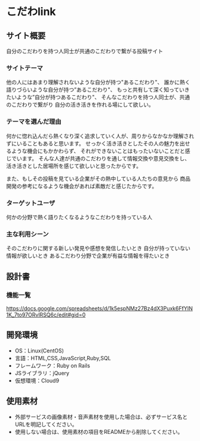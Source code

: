 # こだわlink

## サイト概要
自分のこだわりを持つ人同士が共通のこだわりで繋がる投稿サイト

### サイトテーマ
 他の人にはあまり理解されないような自分が持つ"あるこだわり"、
 誰かに熱く語りづらいような自分が持つ”あるこだわり"、
 もっと共有して深く知っていきたいような”自分が持つあるこだわり"、
 そんなこだわりを持つ人同士が、共通のこだわりで繋がり
 自分の活き活きを作れる場にして欲しい。
 

### テーマを選んだ理由
何かに惚れ込んだら熱くなり深く追求していく人が、周りからなかなか理解されずにいることもあると思います。
せっかく活き活きとしたその人の魅力を出せるような機会にもかかわらず、
それができないことはもったいないことだと感じでいます。
そんな人達が共通のこだわりを通して情報交換や意見交換をし、
活き活きとした居場所を感じて欲しいと思ったからです。

また、もしその投稿を見ている企業がその熱中している人たちの意見から
商品開発の参考になるような機会があれば素敵だと感じたからです。

### ターゲットユーザ
何かの分野で熱く語りたくなるようなこだわりを持っている人

### 主な利用シーン
そのこだわりに関する新しい発見や感想を発信したいとき
自分が持っていない情報が欲しいとき
あるこだわり分野で企業が有益な情報を得たいとき


## 設計書

### 機能一覧
https://docs.google.com/spreadsheets/d/1k5espNMz27Bz4dX3Puxk6FfYIN1K_7to97ORvlRSQ6c/edit#gid=0

## 開発環境
- OS：Linux(CentOS)
- 言語：HTML,CSS,JavaScript,Ruby,SQL
- フレームワーク：Ruby on Rails
- JSライブラリ：jQuery
- 仮想環境：Cloud9

## 使用素材
- 外部サービスの画像素材・音声素材を使用した場合は、必ずサービス名とURLを明記してください。
- 使用しない場合は、使用素材の項目をREADMEから削除してください。
